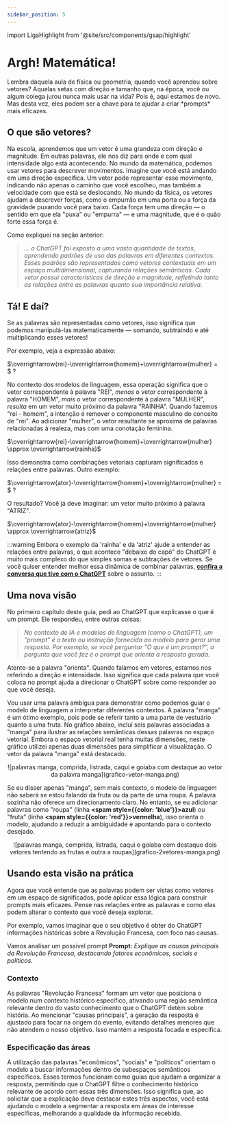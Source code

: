 ```yaml
---
sidebar_position: 5
---
```

import LigaHighlight from '@site/src/components/gsap/highlight'

# Argh! Matemática!
<LigaHighlight />
Lembra daquela aula de física ou geometria, quando você aprendeu sobre vetores? Aquelas setas com direção e tamanho que, na época, você ou algum colega jurou nunca mais usar na vida? Pois é, aqui estamos de novo. Mas desta vez, eles podem ser a <spam class="text-highlight">chave para te ajudar a criar *prompts* mais eficazes.</spam>

## O que são vetores?
Na escola, aprendemos que um vetor é uma grandeza com direção e magnitude. Em outras palavras, ele nos diz <spam class="text-highlight">para onde</spam> e <spam class="text-highlight">com qual intensidade</spam> algo está acontecendo. No mundo da matemática, podemos usar vetores para descrever movimentos. Imagine que você está andando em uma direção específica. <spam class="text-highlight">Um vetor pode representar esse movimento</spam>, indicando não apenas o caminho que você escolheu, mas também a velocidade com que está se deslocando. No mundo da física, os vetores  ajudam a descrever forças, como o empurrão em uma porta ou a força da gravidade puxando você para baixo. Cada força tem uma direção — o sentido em que ela "puxa" ou "empurra" — e uma magnitude, que é o quão forte essa força é. 

Como expliquei na seção anterior:
>*... o ChatGPT foi exposto a uma vasta quantidade de textos, aprendendo padrões de uso das palavras em diferentes contextos. Esses padrões são representados como vetores contextuais em um espaço multidimensional, capturando relações semânticas. Cada vetor possui características de direção e magnitude, refletindo tanto as <spam class="text-highlight">relações entre as palavras</spam> quanto sua <spam class="text-highlight">importância relativa</spam>.*

## Tá! E daí?
Se as palavras são representadas como vetores, isso significa que podemos manipulá-las matematicamente — somando, subtraindo e até multiplicando esses vetores!

Por exemplo, veja a expressão abaixo:

$\overrightarrow{rei}-\overrightarrow{homem}+\overrightarrow{mulher} = $ &#32;?

No contexto dos modelos de linguagem, essa operação significa que o vetor correspondente à palavra "REI", *menos* o vetor correspondente à palavra "HOMEM", *mais* o vetor correspondente à palavra "MULHER", *resulta* em um vetor muito próximo da palavra "RAINHA". Quando fazemos "rei - homem",  a intenção é remover o componente masculino do conceito de "rei". Ao adicionar "mulher", o vetor resultante se aproxima de palavras relacionadas à realeza, mas com uma conotação feminina.

$\overrightarrow{rei}-\overrightarrow{homem}+\overrightarrow{mulher} \approx \overrightarrow{rainha}$

Isso demonstra como combinações vetoriais <spam class="text-highlight">capturam significados e relações</spam> entre palavras. Outro exemplo:

$\overrightarrow{ator}-\overrightarrow{homem}+\overrightarrow{mulher} = $ &#32;?

O resultado? Você já deve imaginar: um vetor muito próximo à palavra "ATRIZ".

$\overrightarrow{ator}-\overrightarrow{homem}+\overrightarrow{mulher} \approx \overrightarrow{atriz}$

:::warning
Embora o exemplo da 'rainha' e da 'atriz' ajude a entender as relações entre palavras, o que acontece "debaixo do capô" do ChatGPT é muito mais complexo do que simples somas e subtrações de vetores. Se você quiser entender melhor essa dinâmica de combinar palavras, **[confira a conversa que tive com o ChatGPT](https://chatgpt.com/share/66f04f10-b428-8003-bc74-50fc2b898c95)** sobre o assunto.
:::
## Uma nova visão
No primeiro capítulo deste guia, pedi ao ChatGPT que explicasse o que é um prompt. Ele respondeu, entre outras coisas:

>*No contexto de IA e modelos de linguagem (como o ChatGPT), um "prompt" é o texto ou instrução fornecida ao modelo para gerar uma resposta. Por exemplo, se você perguntar "O que é um prompt?", a pergunta que você fez é o prompt que <spam class="text-highlight">orienta a resposta</spam> gerada.*

Atente-se a palavra "orienta". Quando falamos em vetores, estamos nos referindo a direção e intensidade. Isso significa que cada palavra que você coloca no prompt ajuda a direcionar o ChatGPT sobre como responder ao que você deseja.

Vou usar uma palavra ambígua para demonstrar como podemos guiar o modelo de linguagem a interpretar diferentes contextos. A palavra "manga" é um ótimo exemplo, pois pode se referir tanto a uma parte de vestuário quanto a uma fruta. No gráfico abaixo, incluí seis palavras associadas a "manga" para ilustrar as relações semânticas dessas palavras no espaço vetorial. Embora o espaço vetorial real tenha muitas dimensões, neste gráfico utilizei apenas duas dimensões para simplificar a visualização. O vetor da palavra "manga" está destacado.

<center>
![palavras manga, comprida, listrada, caqui e goiaba com destaque ao vetor da palavra manga](grafico-vetor-manga.png)
</center>

Se eu disser apenas "manga", sem mais contexto, o modelo de linguagem não saberá se estou falando da fruta ou da parte de uma roupa. A palavra sozinha não oferece um direcionamento claro. No entanto, se eu adicionar palavras como "roupa" (linha **<spam style={{color: 'blue'}}>azul</spam>**) ou "fruta" (linha **<spam style={{color: 'red'}}>vermelha</spam>**), isso orienta o modelo, ajudando a reduzir a ambiguidade e apontando para o contexto desejado.

<center>
![palavras manga, comprida, listrada, caqui e goiaba com destaque dois vetores tentendo as frutas e outra a roupas](grafico-2vetores-manga.png)
</center>

## Usando esta visão na prática
Agora que você entende que as palavras podem ser vistas como vetores em um espaço de significados, pode aplicar essa lógica para construir prompts mais eficazes. Pense nas relações entre as palavras e como elas podem alterar o contexto que você deseja explorar. 

Por exemplo, vamos imaginar que o seu objetivo é obter do ChatGPT informações históricas sobre a Revolução Francesa, com foco nas causas.

Vamos analisar um possível prompt
**Prompt:** *Explique as causas principais da Revolução Francesa, destacando fatores econômicos, sociais e políticos.*

### Contexto
As palavras "Revolução Francesa" formam um vetor que posiciona o modelo num contexto histórico específico, ativando uma região semântica relevante dentro do vasto conhecimento que o ChatGPT detém sobre história. Ao mencionar "causas principais", a geração da resposta é ajustado para focar na origem do evento, evitando detalhes menores que não atendem o nosso objetivo. Isso mantém a resposta focada e específica.

### Especificação das áreas
A utilização das palavras "econômicos", "sociais" e "políticos" orientam o modelo a buscar informações dentro de subespaços semânticos específicos. Esses termos funcionam como guias que ajudam a organizar a resposta, permitindo que o ChatGPT filtre o conhecimento histórico relevante de acordo com essas três dimensões. Isso significa que, ao solicitar que a explicação deve destacar estes três aspectos, você está ajudando o modelo a segmentar a resposta em áreas de interesse específicas, melhorando a qualidade da informação recebida.

